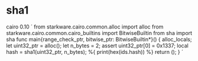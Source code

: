 # sha1
cairo 0.10
´
from starkware.cairo.common.alloc import alloc
from starkware.cairo.common.cairo_builtins import BitwiseBuiltin
from sha import sha
func main{range_check_ptr, bitwise_ptr: BitwiseBuiltin*}() {
    alloc_locals;
    let uint32_ptr = alloc();
    let n_bytes = 2;
    assert uint32_ptr[0] = 0x1337;
    local hash = sha1(uint32_ptr, n_bytes);
    %{ print(hex(ids.hash)) %}
    return ();
}
´
